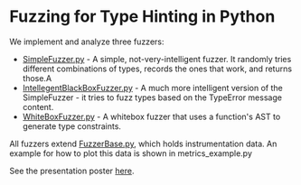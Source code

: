 # Fuzzing for Type Hinting in Python

We implement and analyze three fuzzers:

- [SimpleFuzzer.py](SimpleFuzzer.py) - A simple, not-very-intelligent fuzzer. It randomly tries different combinations of types, records the ones that work, and returns those.A
- [IntellegentBlackBoxFuzzer.py](IntelligentBlackBoxFuzzer.py) - A much more intelligent version of the SimpleFuzzer - it tries to fuzz types based on the TypeError message content.
- [WhiteBoxFuzzer.py](WhiteBoxFuzzer.py) - A whitebox fuzzer that uses a function's AST to generate type constraints.

All fuzzers extend [FuzzerBase.py](FuzzerBase.py), which holds instrumentation data. An example for how to plot this data is shown in metrics_example.py


See the presentation poster [here](Presentation_Poster.pdf).
